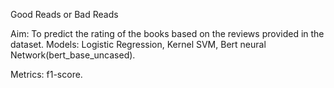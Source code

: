   Good Reads or Bad Reads

Aim: To predict the rating of the books based on the reviews provided in the dataset.
Models: Logistic Regression, Kernel SVM, Bert neural Network(bert_base_uncased). 

Metrics: f1-score.
